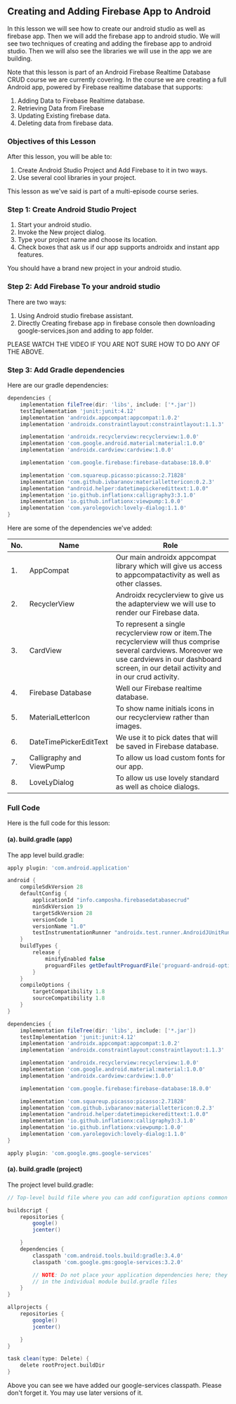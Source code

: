 ## Creating and Adding Firebase App to Android

In this lesson we will see how to create our android studio as well as firebase app. Then we will add the firebase app to android studio. We will see two techniques of creating and adding the firebase app to android studio. Then we will also see the libraries we will use in the app we are building.

Note that this lesson is part of an Android Firebase Realtime Database CRUD course we are currently covering. In the course we are creating a full Android app, powered by Firebase realtime database that supports:
1. Adding Data to Firebase Realtime database.
2. Retrieving Data from Firebase
3. Updating Existing firebase data.
4. Deleting data from firebase data.

### Objectives of this Lesson
After this lesson, you will be able to:
1. Create Android Studio Project and Add Firebase to it in two ways.
2. Use several cool libraries in your project.

This lesson as  we've said is part of a multi-episode course series.

### Step 1: Create Android Studio Project

1. Start your android studio.
2. Invoke the New project dialog.
3. Type your project name and choose its location.
4. Check boxes that ask us if our app supports androidx and instant app features.

You should have a brand new project in your android studio.

### Step 2: Add Firebase  To your android studio
There are two ways:
1. Using Android studio firebase assistant.
2. Directly Creating firebase app in firebase console then downloading google-services.json and adding to app folder.

PLEASE WATCH THE VIDEO IF YOU ARE NOT SURE HOW TO DO ANY OF THE ABOVE.

### Step 3: Add Gradle dependencies

Here are our gradle dependencies:
```groovy
dependencies {
    implementation fileTree(dir: 'libs', include: ['*.jar'])
    testImplementation 'junit:junit:4.12'
    implementation 'androidx.appcompat:appcompat:1.0.2'
    implementation 'androidx.constraintlayout:constraintlayout:1.1.3'

    implementation 'androidx.recyclerview:recyclerview:1.0.0'
    implementation 'com.google.android.material:material:1.0.0'
    implementation 'androidx.cardview:cardview:1.0.0'

    implementation 'com.google.firebase:firebase-database:18.0.0'

    implementation 'com.squareup.picasso:picasso:2.71828'
    implementation 'com.github.ivbaranov:materiallettericon:0.2.3'
    implementation "android.helper:datetimepickeredittext:1.0.0"
    implementation 'io.github.inflationx:calligraphy3:3.1.0'
    implementation 'io.github.inflationx:viewpump:1.0.0'
    implementation 'com.yarolegovich:lovely-dialog:1.1.0'
}

```

Here are some of the dependencies we've added:

|No.|Name|Role|
|---|----|----|
|1.|AppCompat|Our main androidx appcompat library which will give us access to appcompatactivity as well as other classes.|
|2.|RecyclerView| Androidx recyclerview to give us the adapterview we will use to render our Firebase data.|
|3.|CardView| To represent a single recyclerview row or item.The recyclerview will thus comprise several cardviews. Moreover we use cardviews in our dashboard screen, in our detail activity and in our crud activity.|
|4.|Firebase Database | Well our Firebase realtime database.|
|5.|MaterialLetterIcon| To show name initials icons in our recyclerview rather than images.|
|6.|DateTimePickerEditText | We use it to pick dates that will be saved in Firebase database.|
|7.|Calligraphy and ViewPump| To allow us load custom fonts for our app.|
|8.|LoveLyDialog | To allow us use lovely standard as well as choice dialogs.|

### Full Code
Here is the full code for this lesson:
#### (a). build.gradle (app)
The app level build.gradle:
```groovy
apply plugin: 'com.android.application'

android {
    compileSdkVersion 28
    defaultConfig {
        applicationId "info.camposha.firebasedatabasecrud"
        minSdkVersion 19
        targetSdkVersion 28
        versionCode 1
        versionName "1.0"
        testInstrumentationRunner "androidx.test.runner.AndroidJUnitRunner"
    }
    buildTypes {
        release {
            minifyEnabled false
            proguardFiles getDefaultProguardFile('proguard-android-optimize.txt'), 'proguard-rules.pro'
        }
    }
    compileOptions {
        targetCompatibility 1.8
        sourceCompatibility 1.8
    }
}

dependencies {
    implementation fileTree(dir: 'libs', include: ['*.jar'])
    testImplementation 'junit:junit:4.12'
    implementation 'androidx.appcompat:appcompat:1.0.2'
    implementation 'androidx.constraintlayout:constraintlayout:1.1.3'

    implementation 'androidx.recyclerview:recyclerview:1.0.0'
    implementation 'com.google.android.material:material:1.0.0'
    implementation 'androidx.cardview:cardview:1.0.0'

    implementation 'com.google.firebase:firebase-database:18.0.0'

    implementation 'com.squareup.picasso:picasso:2.71828'
    implementation 'com.github.ivbaranov:materiallettericon:0.2.3'
    implementation "android.helper:datetimepickeredittext:1.0.0"
    implementation 'io.github.inflationx:calligraphy3:3.1.0'
    implementation 'io.github.inflationx:viewpump:1.0.0'
    implementation 'com.yarolegovich:lovely-dialog:1.1.0'
}

apply plugin: 'com.google.gms.google-services'
```
#### (a). build.gradle (project)
The project level build.gradle:
```groovy
// Top-level build file where you can add configuration options common to all sub-projects/modules.

buildscript {
    repositories {
        google()
        jcenter()

    }
    dependencies {
        classpath 'com.android.tools.build:gradle:3.4.0'
        classpath 'com.google.gms:google-services:3.2.0'

        // NOTE: Do not place your application dependencies here; they belong
        // in the individual module build.gradle files
    }
}

allprojects {
    repositories {
        google()
        jcenter()

    }
}

task clean(type: Delete) {
    delete rootProject.buildDir
}

```

Above you can see we have added our google-services classpath. Please don't forget it. You may use later versions of it.